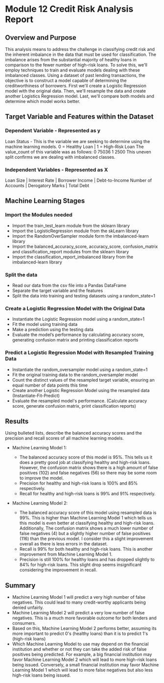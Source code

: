 # Module 12 Credit Risk Analysis Report

## Overview and Purpose

This analysis means to address the challenge in classifying credit risk and the inherent imbalance in the data that must be used for classification.
The imbalance arises from the substantial majority of healthy loans in comparison to the fewer number of high-risk loans. To solve this, we'll employ techniques to train and evaluate models dealing with these imbalanced classes. Using a dataset of past lending transactions, the objective is to construct a model capable of determining the creditworthiness of borrowers. First we'll create a Logistic Regression model with the original data. Then, we'll resample the data and create another Logistics Regression model. Last, we'll compare both models and determine which model works better.

## Target Variable and Features within the Dataset

### Dependent Variable - Represented as y
Loan Status - This is the variable we are seeking to determine using the machine learning models.
0 = Healthy Loan | 1 = High-Risk Loan
The value_count of this variable was as follows:
0    75036
1     2500
This uneven split confirms we are dealing with imbalanced classes. 

### Independent Variables - Represented as X
Loan Size | Interest Rate | Borrower Income | Debt-to-Income
Number of Accounts | Derogatory Marks | Total Debt

## Machine Learning Stages
### Import the Modules needed
- Import the train_test_learn module from the sklearn library 
- Import the LogisticRegression module from the skLearn library
- Import the RandomOverSampler module form the imbalanced-learn library
- Import the balanced_accuracy_score, accuracy_score, confusion_matrix and classification_report modules from the sklearn library
- Import the classification_report_imbalanced library from the imbalanced-learn library
### Split the data
- Read our data from the csv file into a Pandas DataFrame
- Separate the target variable and the features
- Split the data into training and testing datasets using a random_state=1
### Create a Logistic Regression Model with the Original Data
- Instantiate the Logistic Regression model using a random_state=1
- Fit the model using training data
- Make a prediction using the testing data
- Evaluate the model’s performance by calculating accuracy score, generating confusion matrix and printing classification reports
### Predict a Logistic Regression Model with Resampled Training Data
- Instantiate the random_oversampler model using a random_state=1
- Fit the original training data to the random_oversampler model
- Count the distinct values of the resampled target variable, ensuring an equal number of data points this time
- Create another Logistic Regression Model using the resampled data (Instantiate-Fit-Predict)
- Evaluate the resampled model's performance. (Calculate accuracy score, generate confusion matrix, print classification reports)

## Results

Using bulleted lists, describe the balanced accuracy scores and the precision and recall scores of all machine learning models.

* Machine Learning Model 1:
  * The balanced accuracy score of this model is 95%. This tells us it does a pretty good job at classifying healthy and high-risk loans. However, the confusion matrix shows there is a high amount of false positives (102) and false negatives (56) so there may be some room to improve the model. 
  * Precision for healthy and high-risk loans is 100% and 85% respectively. 
  * Recall for healthy and high-risk loans is 99% and 91% respectively.

* Machine Learning Model 2:
  * The balanced accuracy score of this model using resampled data is 99%. This is higher than Machine Learning Model 1 which tells us this model is even better at classifying healthy and high-risk loans. Additionally, The confusion matrix shows a much lower number of false negatives (4) but a slightly higher number of false positives (116) than the previous model. I consider this a slight improvement overall as there is less errors in the dataset.
  * Recall is 99% for both healthy and high-risk loans. This is another improvement from Machine Learning Model 1.
  * Precision is still 100% for healthy loans and has dropped slightly to 84% for high-risk loans. This slight drop seems insignificant considering the improvement in recall.

## Summary

* Machine Learning Model 1 will predict a very high number of false negatives. This could lead to many credit-worthy applicants being denied unfairly.
* Machine Learning Model 2 will predict a very low number of false negatives. This is a much more favorable outcome for both lenders and consumers.
* Based on this, Machine Learning Model 2 performs better, assuming its more important to predict 0's (healthy loans) than it is to predict 1's (high-risk loans)
* Which Machine Learning Model to use may depend on the financial institution and whether or not they can take the added risk of false positives being predicted. For example, a big financial institution may favor Machine Learning Model 2 which will lead to more high-risk loans being issued. Conversely, a small financial institution may favor Machine Learning Model 1 which will lead to more false negatives but also less high-risk loans being issued.

